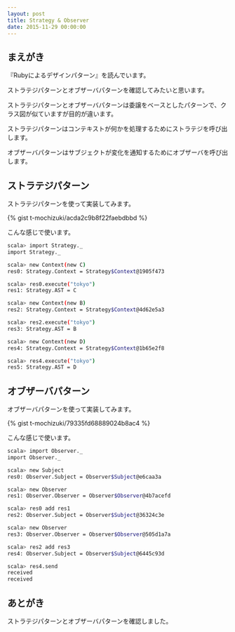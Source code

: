 ```yaml
---
layout: post
title: Strategy & Observer
date: 2015-11-29 00:00:00
---
```


## まえがき

『Rubyによるデザインパターン』を読んでいます。

ストラテジパターンとオブザーバパターンを確認してみたいと思います。

ストラテジパターンとオブザーバパターンは委譲をベースとしたパターンで、クラス図が似ていますが目的が違います。

ストラテジパターンはコンテキストが何かを処理するためにストラテジを呼び出します。

オブザーバパターンはサブジェクトが変化を通知するためにオブザーバを呼び出します。

## ストラテジパターン

ストラテジパターンを使って実装してみます。

{% gist t-mochizuki/acda2c9b8f22faebdbbd %}

こんな感じで使います。

``` sh
scala> import Strategy._
import Strategy._

scala> new Context(new C)
res0: Strategy.Context = Strategy$Context@1905f473

scala> res0.execute("tokyo")
res1: Strategy.AST = C

scala> new Context(new B)
res2: Strategy.Context = Strategy$Context@4d62e5a3

scala> res2.execute("tokyo")
res3: Strategy.AST = B

scala> new Context(new D)
res4: Strategy.Context = Strategy$Context@1b65e2f8

scala> res4.execute("tokyo")
res5: Strategy.AST = D
```

## オブザーバパターン

オブザーバパターンを使って実装してみます。

{% gist t-mochizuki/79335fd68889024b8ac4 %}

こんな感じで使います。

``` sh
scala> import Observer._
import Observer._

scala> new Subject
res0: Observer.Subject = Observer$Subject@e6caa3a

scala> new Observer
res1: Observer.Observer = Observer$Observer@4b7acefd

scala> res0 add res1
res2: Observer.Subject = Observer$Subject@36324c3e

scala> new Observer
res3: Observer.Observer = Observer$Observer@505d1a7a

scala> res2 add res3
res4: Observer.Subject = Observer$Subject@6445c93d

scala> res4.send
received
received
```

## あとがき

ストラテジパターンとオブザーバパターンを確認しました。
